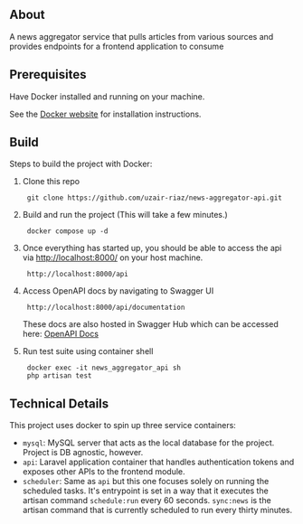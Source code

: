 About
-----
A news aggregator service that pulls articles from various sources and provides endpoints for a frontend application to consume

Prerequisites
-----

Have Docker installed and running on your machine.

See the [Docker website](http://www.docker.io/gettingstarted/#h_installation) for installation instructions.

Build
-----

Steps to build the project with Docker:

1. Clone this repo

        git clone https://github.com/uzair-riaz/news-aggregator-api.git

2. Build and run the project (This will take a few minutes.)

        docker compose up -d

3. Once everything has started up, you should be able to access the api via [http://localhost:8000/](http://localhost:8000/) on your host machine.

        http://localhost:8000/api

4. Access OpenAPI docs by navigating to Swagger UI

        http://localhost:8000/api/documentation

    These docs are also hosted in Swagger Hub which can be accessed here: [OpenAPI Docs](https://app.swaggerhub.com/apis/UZAIRRFAROOQUI/news-aggregator_api/1.0.0)


5. Run test suite using container shell

        docker exec -it news_aggregator_api sh
        php artisan test
 

Technical Details
-----
This project uses docker to spin up three service containers:

- `mysql`: MySQL server that acts as the local database for the project. Project is DB agnostic, however.
- `api`: Laravel application container that handles authentication tokens and exposes other APIs to the frontend module.
- `scheduler`: Same as `api` but this one focuses solely on running the scheduled tasks. It's entrypoint is set in a way that it executes the artisan command `schedule:run` every 60 seconds. `sync:news` is the artisan command that is currently scheduled to run every thirty minutes.
